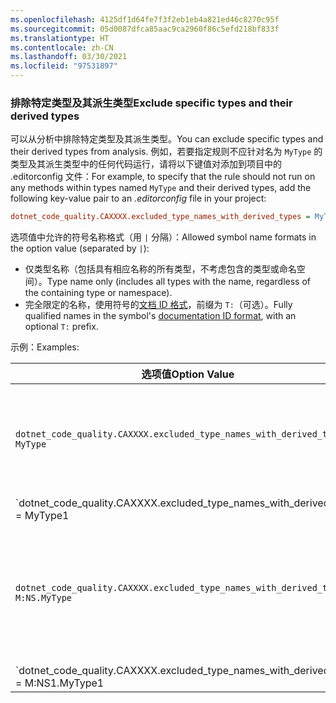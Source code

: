 ```yaml
---
ms.openlocfilehash: 4125df1d64fe7f3f2eb1eb4a821ed46c8270c95f
ms.sourcegitcommit: 05d0087dfca85aac9ca2960f86c5efd218bf833f
ms.translationtype: HT
ms.contentlocale: zh-CN
ms.lasthandoff: 03/30/2021
ms.locfileid: "97531897"
---
```

### <a name="exclude-specific-types-and-their-derived-types"></a><span data-ttu-id="fdf7c-101">排除特定类型及其派生类型</span><span class="sxs-lookup"><span data-stu-id="fdf7c-101">Exclude specific types and their derived types</span></span>

<span data-ttu-id="fdf7c-102">可以从分析中排除特定类型及其派生类型。</span><span class="sxs-lookup"><span data-stu-id="fdf7c-102">You can exclude specific types and their derived types from analysis.</span></span> <span data-ttu-id="fdf7c-103">例如，若要指定规则不应针对名为 `MyType` 的类型及其派生类型中的任何代码运行，请将以下键值对添加到项目中的 .editorconfig 文件：</span><span class="sxs-lookup"><span data-stu-id="fdf7c-103">For example, to specify that the rule should not run on any methods within types named `MyType` and their derived types, add the following key-value pair to an *.editorconfig* file in your project:</span></span>

```ini
dotnet_code_quality.CAXXXX.excluded_type_names_with_derived_types = MyType
```

<span data-ttu-id="fdf7c-104">选项值中允许的符号名称格式（用 `|` 分隔）：</span><span class="sxs-lookup"><span data-stu-id="fdf7c-104">Allowed symbol name formats in the option value (separated by `|`):</span></span>

- <span data-ttu-id="fdf7c-105">仅类型名称（包括具有相应名称的所有类型，不考虑包含的类型或命名空间）。</span><span class="sxs-lookup"><span data-stu-id="fdf7c-105">Type name only (includes all types with the name, regardless of the containing type or namespace).</span></span>
- <span data-ttu-id="fdf7c-106">完全限定的名称，使用符号的[文档 ID 格式](../../docs/csharp/programming-guide/xmldoc/processing-the-xml-file.md#id-strings)，前缀为 `T:`（可选）。</span><span class="sxs-lookup"><span data-stu-id="fdf7c-106">Fully qualified names in the symbol's [documentation ID format](../../docs/csharp/programming-guide/xmldoc/processing-the-xml-file.md#id-strings), with an optional `T:` prefix.</span></span>

<span data-ttu-id="fdf7c-107">示例：</span><span class="sxs-lookup"><span data-stu-id="fdf7c-107">Examples:</span></span>

| <span data-ttu-id="fdf7c-108">选项值</span><span class="sxs-lookup"><span data-stu-id="fdf7c-108">Option Value</span></span> | <span data-ttu-id="fdf7c-109">总结</span><span class="sxs-lookup"><span data-stu-id="fdf7c-109">Summary</span></span> |
| --- | --- |
|`dotnet_code_quality.CAXXXX.excluded_type_names_with_derived_types = MyType` | <span data-ttu-id="fdf7c-110">匹配名为 `MyType` 的所有类型及其所有派生类型。</span><span class="sxs-lookup"><span data-stu-id="fdf7c-110">Matches all types named `MyType` and all of their derived types.</span></span> |
|`dotnet_code_quality.CAXXXX.excluded_type_names_with_derived_types = MyType1|MyType2` | <span data-ttu-id="fdf7c-111">匹配名为 `MyType1` 或 `MyType2` 的所有类型及其所有派生类型。</span><span class="sxs-lookup"><span data-stu-id="fdf7c-111">Matches all types named either `MyType1` or `MyType2` and all of their derived types.</span></span> |
|`dotnet_code_quality.CAXXXX.excluded_type_names_with_derived_types = M:NS.MyType` | <span data-ttu-id="fdf7c-112">匹配带有给定的完全限定名称的特定类型 `MyType` 及其所有派生类型。</span><span class="sxs-lookup"><span data-stu-id="fdf7c-112">Matches specific type `MyType` with given fully qualified name and all of its derived types.</span></span> |
|`dotnet_code_quality.CAXXXX.excluded_type_names_with_derived_types = M:NS1.MyType1|M:NS2.MyType2` | <span data-ttu-id="fdf7c-113">匹配带有各自的完全限定名称的特定类型 `MyType1` 和 `MyType2` 及其所有派生类型。</span><span class="sxs-lookup"><span data-stu-id="fdf7c-113">Matches specific types `MyType1` and `MyType2` with the respective fully qualified names, and all of their derived types.</span></span> |
